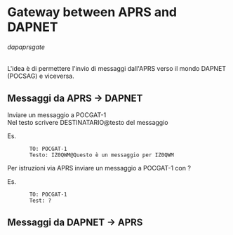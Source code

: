 # Gateway between APRS and DAPNET 
###### dapaprsgate

L'idea è di permettere l'invio di messaggi dall'APRS verso il mondo DAPNET (POCSAG) e viceversa.

Messaggi da APRS -> DAPNET
---------------------------
Inviare un messaggio a POCGAT-1<br/>
Nel testo scrivere  DESTINATARIO@testo del messaggio  
  
Es.<br/>
```
       TO: POCGAT-1  
       Testo: IZ0QWM@Questo è un messaggio per IZ0QWM  
```

Per istruzioni via APRS inviare un messaggio a POCGAT-1 con ?

Es.  
```
       TO: POCGAT-1  
       Test: ?  
```
  
Messaggi da DAPNET -> APRS
--------------------------

  
